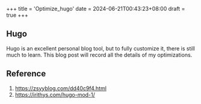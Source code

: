 +++
title = 'Optimize_hugo'
date = 2024-06-21T00:43:23+08:00
draft = true
+++

## Hugo

Hugo is an excellent personal blog tool, but to fully customize it, there is still much to learn. This blog post will record all the details of my optimizations.

## Reference

1. https://zsyyblog.com/dd40c9f4.html
2. https://irithys.com/hugo-mod-1/